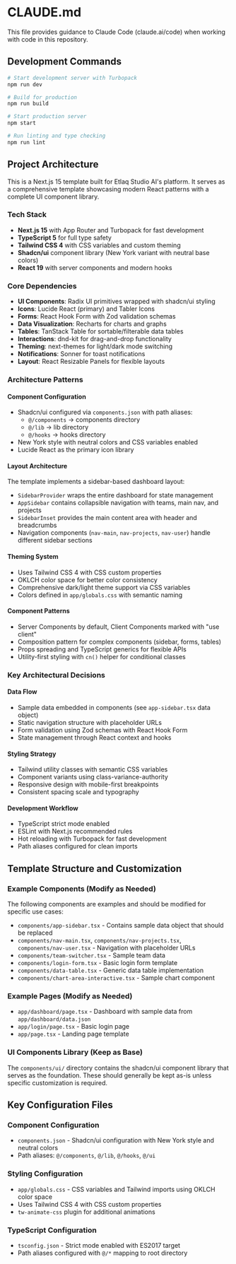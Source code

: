 # CLAUDE.md

This file provides guidance to Claude Code (claude.ai/code) when working with code in this repository.

## Development Commands

```bash
# Start development server with Turbopack
npm run dev

# Build for production
npm run build

# Start production server
npm start

# Run linting and type checking
npm run lint
```

## Project Architecture

This is a Next.js 15 template built for Etlaq Studio AI's platform. It serves as a comprehensive template showcasing modern React patterns with a complete UI component library.

### Tech Stack
- **Next.js 15** with App Router and Turbopack for fast development
- **TypeScript 5** for full type safety
- **Tailwind CSS 4** with CSS variables and custom theming
- **Shadcn/ui** component library (New York variant with neutral base colors)
- **React 19** with server components and modern hooks

### Core Dependencies
- **UI Components**: Radix UI primitives wrapped with shadcn/ui styling
- **Icons**: Lucide React (primary) and Tabler Icons
- **Forms**: React Hook Form with Zod validation schemas
- **Data Visualization**: Recharts for charts and graphs
- **Tables**: TanStack Table for sortable/filterable data tables
- **Interactions**: dnd-kit for drag-and-drop functionality
- **Theming**: next-themes for light/dark mode switching
- **Notifications**: Sonner for toast notifications
- **Layout**: React Resizable Panels for flexible layouts

### Architecture Patterns

#### Component Configuration
- Shadcn/ui configured via `components.json` with path aliases:
  - `@/components` → components directory
  - `@/lib` → lib directory  
  - `@/hooks` → hooks directory
- New York style with neutral colors and CSS variables enabled
- Lucide React as the primary icon library

#### Layout Architecture
The template implements a sidebar-based dashboard layout:
- `SidebarProvider` wraps the entire dashboard for state management
- `AppSidebar` contains collapsible navigation with teams, main nav, and projects
- `SidebarInset` provides the main content area with header and breadcrumbs
- Navigation components (`nav-main`, `nav-projects`, `nav-user`) handle different sidebar sections

#### Theming System
- Uses Tailwind CSS 4 with CSS custom properties
- OKLCH color space for better color consistency
- Comprehensive dark/light theme support via CSS variables
- Colors defined in `app/globals.css` with semantic naming

#### Component Patterns
- Server Components by default, Client Components marked with "use client"
- Composition pattern for complex components (sidebar, forms, tables)
- Props spreading and TypeScript generics for flexible APIs
- Utility-first styling with `cn()` helper for conditional classes

### Key Architectural Decisions

#### Data Flow
- Sample data embedded in components (see `app-sidebar.tsx` data object)
- Static navigation structure with placeholder URLs
- Form validation using Zod schemas with React Hook Form
- State management through React context and hooks

#### Styling Strategy
- Tailwind utility classes with semantic CSS variables
- Component variants using class-variance-authority
- Responsive design with mobile-first breakpoints
- Consistent spacing scale and typography

#### Development Workflow
- TypeScript strict mode enabled
- ESLint with Next.js recommended rules
- Hot reloading with Turbopack for fast development
- Path aliases configured for clean imports

## Template Structure and Customization

### Example Components (Modify as Needed)
The following components are examples and should be modified for specific use cases:
- `components/app-sidebar.tsx` - Contains sample data object that should be replaced
- `components/nav-main.tsx`, `components/nav-projects.tsx`, `components/nav-user.tsx` - Navigation with placeholder URLs
- `components/team-switcher.tsx` - Sample team data
- `components/login-form.tsx` - Basic login form template
- `components/data-table.tsx` - Generic data table implementation
- `components/chart-area-interactive.tsx` - Sample chart component

### Example Pages (Modify as Needed)
- `app/dashboard/page.tsx` - Dashboard with sample data from `app/dashboard/data.json`
- `app/login/page.tsx` - Basic login page
- `app/page.tsx` - Landing page template

### UI Components Library (Keep as Base)
The `components/ui/` directory contains the shadcn/ui component library that serves as the foundation. These should generally be kept as-is unless specific customization is required.

## Key Configuration Files

### Component Configuration
- `components.json` - Shadcn/ui configuration with New York style and neutral colors
- Path aliases: `@/components`, `@/lib`, `@/hooks`, `@/ui`

### Styling Configuration
- `app/globals.css` - CSS variables and Tailwind imports using OKLCH color space
- Uses Tailwind CSS 4 with CSS custom properties
- `tw-animate-css` plugin for additional animations

### TypeScript Configuration
- `tsconfig.json` - Strict mode enabled with ES2017 target
- Path aliases configured with `@/*` mapping to root directory